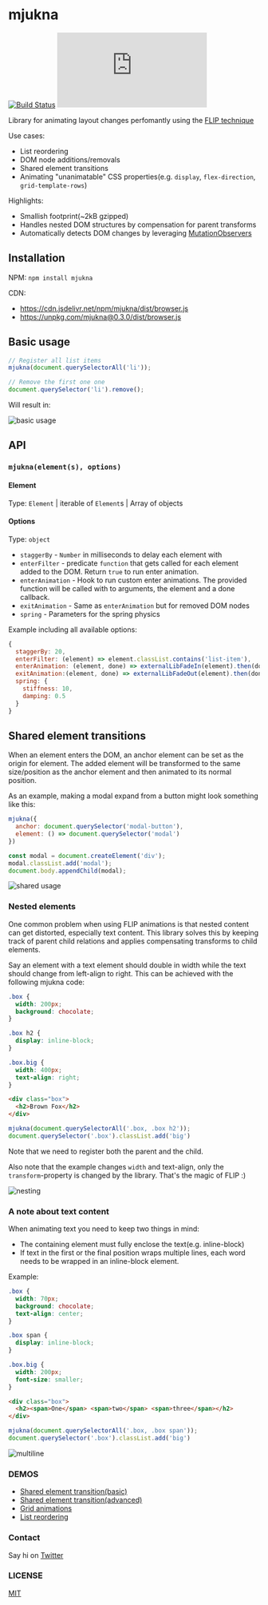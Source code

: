 # mjukna

[![Build Status](https://travis-ci.org/daniel-lundin/mjukna.svg?branch=master)](https://travis-ci.org/daniel-lundin/mjukna)
[![gzip size](http://img.badgesize.io/https://unpkg.com/mjukna/dist/browser.js?compression=gzip&color=blue)](https://unpkg.com/mjukna/dist/browser.js)

Library for animating layout changes perfomantly using the [FLIP technique](https://aerotwist.com/blog/flip-your-animations/)

Use cases:

 - List reordering
 - DOM node additions/removals
 - Shared element transitions
 - Animating "unanimatable" CSS properties(e.g. `display`, `flex-direction`, `grid-template-rows`)

Highlights:

 - Smallish footprint(~2kB gzipped)
 - Handles nested DOM structures by compensation for parent transforms
 - Automatically detects DOM changes by leveraging [MutationObservers](https://developer.mozilla.org/en-US/docs/Web/API/MutationObserver)

## Installation

NPM:
`npm install mjukna`

CDN:
 - https://cdn.jsdelivr.net/npm/mjukna/dist/browser.js
 - https://unpkg.com/mjukna@0.3.0/dist/browser.js 

## Basic usage

```js
// Register all list items
mjukna(document.querySelectorAll('li'));

// Remove the first one one
document.querySelector('li').remove();
```

Will result in:

![basic usage](assets/basic.gif)

## API

### ```mjukna(element(s), options)```

#### Element

Type: `Element` | iterable of `Element`s | Array of objects


#### Options

Type: `object`

 - `staggerBy` - `Number` in milliseconds to delay each element with
 - `enterFilter` - predicate `function` that gets called for each element added to the DOM. Return `true` to run enter animation.
 - `enterAnimation` - Hook to run custom enter animations. The provided function will be called with to arguments, the element and a done callback.
 - `exitAnimation` - Same as `enterAnimation` but for removed DOM nodes
 - `spring` - Parameters for the spring physics

Example including all available options:
```js
{
  staggerBy: 20,
  enterFilter: (element) => element.classList.contains('list-item'),
  enterAnimation: (element, done) => externalLibFadeIn(element).then(done),
  exitAnimation:(element, done) => externalLibFadeOut(element).then(done),
  spring: {
    stiffness: 10,
    damping: 0.5
  }
}
```

## Shared element transitions

When an element enters the DOM, an anchor element can be set as the origin for element. The added element will be transformed to the same size/position as the anchor element and then animated to its normal position.

As an example, making a modal expand from a button might look something like this:

```js
mjukna({
  anchor: document.querySelector('modal-button'),
  element: () => document.querySelector('modal')
})

const modal = document.createElement('div');
modal.classList.add('modal');
document.body.appendChild(modal);
```

![shared usage](assets/anchoring.gif)

### Nested elements

One common problem when using FLIP animations is that nested content can get distorted, especially text content. This library solves this by keeping track of parent child relations and applies compensating transforms to child elements.

Say an element with a text element should double in width while the text should change from left-align to right. This can be achieved with the following mjukna code:

```css
.box {
  width: 200px;
  background: chocolate;
}

.box h2 {
  display: inline-block;
}

.box.big {
  width: 400px;
  text-align: right;
}
```

```html
<div class="box">
  <h2>Brown Fox</h2>
</div>
```

```js
mjukna(document.querySelectorAll('.box, .box h2'));
document.querySelector('.box').classList.add('big')
```

Note that we need to register both the parent and the child.

Also note that the example changes `width` and text-align, only the `transform`-property is changed by the library. That's the magic of FLIP :)

![nesting](assets/nesting.gif)

### A note about text content

When animating text you need to keep two things in mind:

 - The containing element must fully enclose the text(e.g. inline-block)
 - If text in the first or the final position wraps multiple lines, each word needs to be wrapped in an inline-block element.


Example:
```css
.box {
  width: 70px;
  background: chocolate;
  text-align: center;
}

.box span {
  display: inline-block;
}

.box.big {
  width: 200px;
  font-size: smaller;
}
```

```html
<div class="box">
  <h2><span>One</span> <span>two</span> <span>three</span></h2>
</div>
```

```js
mjukna(document.querySelectorAll('.box, .box span'));
document.querySelector('.box').classList.add('big')
```

![multiline](assets/multiline.gif)

### DEMOS

 - [Shared element transition(basic)](https://daniel-lundin.github.io/mjukna/anchor.html)
 - [Shared element transition(advanced)](https://daniel-lundin.github.io/mjukna/guitars.html)
 - [Grid animations](https://daniel-lundin.github.io/mjukna/numbers.html)
 - [List reordering](https://daniel-lundin.github.io/mjukna/list-reordering.html)

### Contact

Say hi on [Twitter](https://twitter.com/danielundin)

### LICENSE

[MIT](LICENSE.md)
